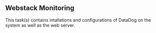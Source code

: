 ## Webstack Monitoring

This task(s) contains intallations and configurations of DataDog on the system as well as the web server.
